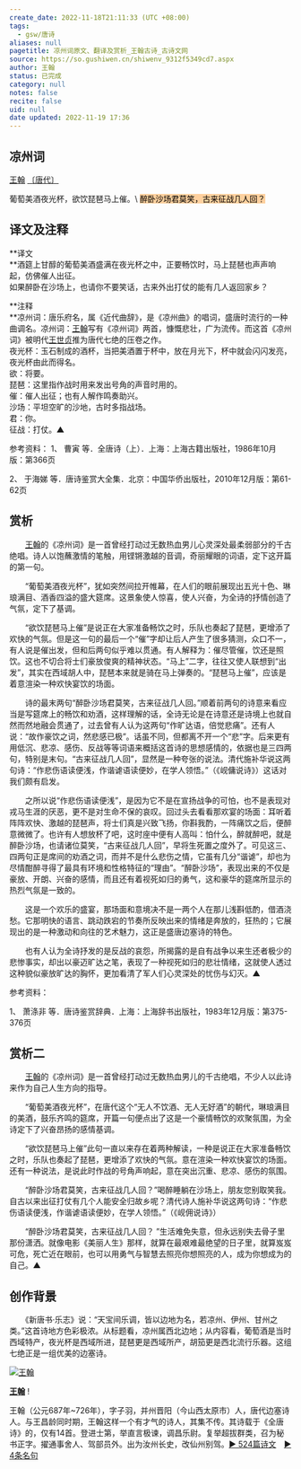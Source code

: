 ```yaml
---
create_date: 2022-11-18T21:11:33 (UTC +08:00)
tags:
  - gsw/唐诗
aliases: null
pagetitle: 凉州词原文、翻译及赏析_王翰古诗_古诗文网
source: https://so.gushiwen.cn/shiwenv_9312f5349cd7.aspx
author: 王翰
status: 已完成
category: null
notes: false
recite: false
uid: null
date updated: 2022-11-19 17:36
---
```


## 凉州词

[王翰](https://so.gushiwen.cn/authorv_2f56f31e2127.aspx) [〔唐代〕](https://so.gushiwen.cn/shiwens/default.aspx?cstr=%e5%94%90%e4%bb%a3)

葡萄美酒夜光杯，欲饮琵琶马上催。\ <mark style="background: #FFB86CA6;">醉卧沙场君莫笑，古来征战几人回？</mark>

## 译文及注释

**译文\
**酒筵上甘醇的葡萄美酒盛满在夜光杯之中，正要畅饮时，马上琵琶也声声响起，仿佛催人出征。\
如果醉卧在沙场上，也请你不要笑话，古来外出打仗的能有几人返回家乡？

**注释\
**凉州词：唐乐府名，属《近代曲辞》，是《凉州曲》的唱词，盛唐时流行的一种曲调名。凉州词：[王翰](https://so.gushiwen.cn/authorv_2f56f31e2127.aspx)写有《凉州词》两首，慷慨悲壮，广为流传。而这首《凉州词》被明代[王世贞](https://so.gushiwen.cn/authorv_1d027ec17a1b.aspx)推为唐代七绝的压卷之作。\
夜光杯：玉石制成的酒杯，当把美酒置于杯中，放在月光下，杯中就会闪闪发亮，夜光杯由此而得名。\
欲：将要。\
琵琶：这里指作战时用来发出号角的声音时用的。\
催：催人出征；也有人解作鸣奏助兴。\
沙场：平坦空旷的沙地，古时多指战场。\
君：你。\
征战：打仗。▲

参考资料：
1、 曹寅 等．全唐诗（上）．上海：上海古籍出版社，1986年10月版：第366页

2、 于海娣 等．唐诗鉴赏大全集．北京：中国华侨出版社，2010年12月版：第61-62页

## 赏析

　　[王翰](https://so.gushiwen.cn/authorv_2f56f31e2127.aspx)的《凉州词》是一首曾经打动过无数热血男儿心灵深处最柔弱部分的千古绝唱。诗人以饱蘸激情的笔触，用铿锵激越的音调，奇丽耀眼的词语，定下这开篇的第一句。

　　“葡萄美酒夜光杯”，犹如突然间拉开帷幕，在人们的眼前展现出五光十色、琳琅满目、酒香四溢的盛大筵席。这景象使人惊喜，使人兴奋，为全诗的抒情创造了气氛，定下了基调。

　　“欲饮琵琶马上催”是说正在大家准备畅饮之时，乐队也奏起了琵琶，更增添了欢快的气氛。但是这一句的最后一个“催”字却让后人产生了很多猜测，众口不一，有人说是催出发，但和后两句似乎难以贯通。有人解释为：催尽管催，饮还是照饮。这也不切合将士们豪放俊爽的精神状态。“马上”二字，往往又使人联想到“出发”，其实在西域胡人中，琵琶本来就是骑在马上弹奏的。“琵琶马上催”，应该是着意渲染一种欢快宴饮的场面。

　　诗的最末两句“醉卧沙场君莫笑，古来征战几人回。”顺着前两句的诗意来看应当是写筵席上的畅饮和劝酒，这样理解的话，全诗无论是在诗意还是诗境上也就自然而然地融会贯通了，过去曾有人认为这两句“作旷达语，倍觉悲痛”。还有人说：“故作豪饮之词，然悲感已极”。话虽不同，但都离不开一个“悲”字。后来更有用低沉、悲凉、感伤、反战等等词语来概括这首诗的思想感情的，依据也是三四两句，特别是末句。“古来征战几人回”，显然是一种夸张的说法。清代施补华说这两句诗：“作悲伤语读便浅，作谐谑语读便妙，在学人领悟。”（《岘傭说诗》）这话对我们颇有启发。

　　之所以说“作悲伤语读便浅”，是因为它不是在宣扬战争的可怕，也不是表现对戎马生涯的厌恶，更不是对生命不保的哀叹。回过头去看看那欢宴的场面：耳听着阵阵欢快、激越的琵琶声，将士们真是兴致飞扬，你斟我酌，一阵痛饮之后，便醉意微微了。也许有人想放杯了吧，这时座中便有人高叫：怕什么，醉就醉吧，就是醉卧沙场，也请诸位莫笑，“古来征战几人回”，早将生死置之度外了。可见这三、四两句正是席间的劝酒之词，而并不是什么悲伤之情，它虽有几分“谐谑”，却也为尽情酣醉寻得了最具有环境和性格特征的“理由”。“醉卧沙场”，表现出来的不仅是豪放、开朗、兴奋的感情，而且还有着视死如归的勇气，这和豪华的筵席所显示的热烈气氛是一致的。

　　这是一个欢乐的盛宴，那场面和意境决不是一两个人在那儿浅斟低酌，借酒浇愁。它那明快的语言、跳动跌宕的节奏所反映出来的情绪是奔放的，狂热的；它展现出的是一种激动和向往的艺术魅力，这正是盛唐边塞诗的特色。

　　也有人认为全诗抒发的是反战的哀怨，所揭露的是自有战争以来生还者极少的悲惨事实，却出以豪迈旷达之笔，表现了一种视死如归的悲壮情绪，这就使人透过这种貌似豪放旷达的胸怀，更加看清了军人们心灵深处的忧伤与幻灭。▲

参考资料：

1、 萧涤非 等．唐诗鉴赏辞典．上海：上海辞书出版社，1983年12月版：第375-376页

## 赏析二

　　[王翰](https://so.gushiwen.cn/authorv_2f56f31e2127.aspx)的《凉州词》是一首曾经打动过无数热血男儿的千古绝唱，不少人以此诗来作为自己人生方向的指导。

　　“葡萄美酒夜光杯”，在唐代这个“无人不饮酒、无人无好酒”的朝代，琳琅满目的美酒，鼓乐齐鸣的筵席，开篇一句便点出了这是一个豪情畅饮的欢聚氛围，为全诗定下了兴奋昂扬的感情基调。

　　“欲饮琵琶马上催”此句一直以来存在着两种解读，一种是说正在大家准备畅饮之时，乐队也奏起了琵琶，更增添了欢快的气氛。意在渲染一种欢快宴饮的场面。还有一种说法，是说此时作战的号角声响起，意在突出沉重、悲凉、感伤的氛围。

　　“醉卧沙场君莫笑，古来征战几人回？”喝醉睡躺在沙场上，朋友您别取笑我。自古以来出征打仗有几个人能安全归故乡呢？清代诗人施补华说这两句诗：“作悲伤语读便浅，作谐谑语读便妙，在学人领悟。”（《岘佣说诗》）

　　“醉卧沙场君莫笑，古来征战几人回？ ”生活难免失意，但永远别失去骨子里那份潇洒。就像电影《美丽人生》那样，就算在最艰难最绝望的日子里，就算岌岌可危，死亡近在眼前，也可以用勇气与智慧去照亮你想照亮的人，成为你想成为的自己。▲

## 创作背景

　　《新唐书·乐志》说：“天宝间乐调，皆以边地为名，若凉州、伊州、甘州之类。”这首诗地方色彩极浓。从标题看，凉州属西北边地；从内容看，葡萄酒是当时西域特产，夜光杯是西域所进，琵琶更是西域所产，胡笳更是西北流行乐器。这组七绝正是一组优美的边塞诗。

[![王翰](https://song.gushiwen.cn/authorImg/wanghan.jpg)](https://so.gushiwen.cn/authorv_2f56f31e2127.aspx)

[**王翰**](https://so.gushiwen.cn/authorv_2f56f31e2127.aspx) !

王翰（公元687年~726年），字子羽，并州晋阳（今山西太原市）人，唐代边塞诗人。与王昌龄同时期，王翰这样一个有才气的诗人，其集不传。其诗载于《全唐诗》的，仅有14首。登进士第，举直言极谏，调昌乐尉。复举超拔群类，召为秘书正字。擢通事舍人、驾部员外。出为汝州长史，改仙州别驾。[► 524篇诗文](https://so.gushiwen.cn/shiwens/default.aspx?astr=%e7%8e%8b%e7%bf%b0)　[► 4条名句](https://so.gushiwen.cn/mingjus/default.aspx?astr=%e7%8e%8b%e7%bf%b0)

